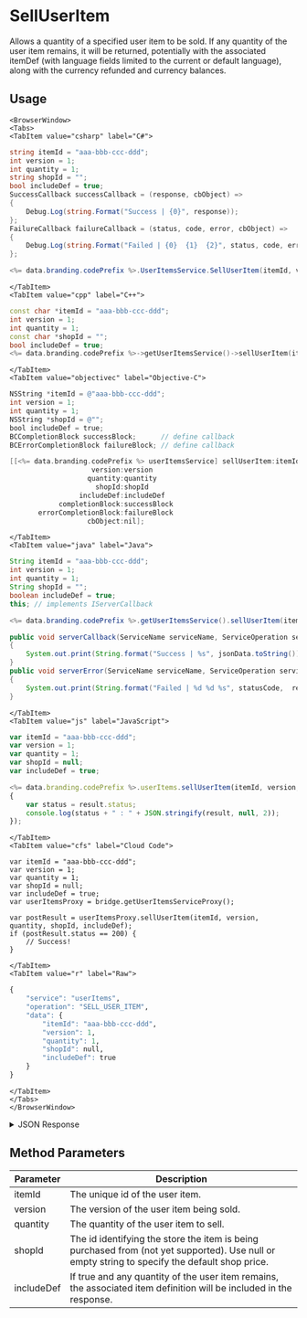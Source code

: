 # SellUserItem

Allows a quantity of a specified user item to be sold. If any quantity of the user item remains, it will be returned, potentially with the associated itemDef (with language fields limited to the current or default language), along with the currency refunded and currency balances.

<PartialServop service_name="userItems" operation_name="SELL_USER_ITEM" />

## Usage

```mdx-code-block
<BrowserWindow>
<Tabs>
<TabItem value="csharp" label="C#">
```

```csharp
string itemId = "aaa-bbb-ccc-ddd";
int version = 1;
int quantity = 1;
string shopId = "";
bool includeDef = true;
SuccessCallback successCallback = (response, cbObject) =>
{
    Debug.Log(string.Format("Success | {0}", response));
};
FailureCallback failureCallback = (status, code, error, cbObject) =>
{
    Debug.Log(string.Format("Failed | {0}  {1}  {2}", status, code, error));
};

<%= data.branding.codePrefix %>.UserItemsService.SellUserItem(itemId, version, quantity, shopId, includeDef, successCallback, failureCallback);
```

```mdx-code-block
</TabItem>
<TabItem value="cpp" label="C++">
```

```cpp
const char *itemId = "aaa-bbb-ccc-ddd";
int version = 1;
int quantity = 1;
const char *shopId = "";
bool includeDef = true;
<%= data.branding.codePrefix %>->getUserItemsService()->sellUserItem(itemId, version, quantity, shopId, includeDef, this);
```

```mdx-code-block
</TabItem>
<TabItem value="objectivec" label="Objective-C">
```

```objectivec
NSString *itemId = @"aaa-bbb-ccc-ddd";
int version = 1;
int quantity = 1;
NSString *shopId = @"";
bool includeDef = true;
BCCompletionBlock successBlock;      // define callback
BCErrorCompletionBlock failureBlock; // define callback

[[<%= data.branding.codePrefix %> userItemsService] sellUserItem:itemId
                    version:version
                   quantity:quantity
                     shopId:shopId
                 includeDef:includeDef
            completionBlock:successBlock
       errorCompletionBlock:failureBlock
                   cbObject:nil];
```

```mdx-code-block
</TabItem>
<TabItem value="java" label="Java">
```

```java
String itemId = "aaa-bbb-ccc-ddd";
int version = 1;
int quantity = 1;
String shopId = "";
boolean includeDef = true;
this; // implements IServerCallback

<%= data.branding.codePrefix %>.getUserItemsService().sellUserItem(itemId, version, quantity, shopId, includeDef, this);

public void serverCallback(ServiceName serviceName, ServiceOperation serviceOperation, JSONObject jsonData)
{
    System.out.print(String.format("Success | %s", jsonData.toString()));
}
public void serverError(ServiceName serviceName, ServiceOperation serviceOperation, int statusCode, int reasonCode, String jsonError)
{
    System.out.print(String.format("Failed | %d %d %s", statusCode,  reasonCode, jsonError.toString()));
}
```

```mdx-code-block
</TabItem>
<TabItem value="js" label="JavaScript">
```

```javascript
var itemId = "aaa-bbb-ccc-ddd";
var version = 1;
var quantity = 1;
var shopId = null;
var includeDef = true;

<%= data.branding.codePrefix %>.userItems.sellUserItem(itemId, version, quantity, shopId, includeDef, result =>
{
    var status = result.status;
    console.log(status + " : " + JSON.stringify(result, null, 2));
});
```

```mdx-code-block
</TabItem>
<TabItem value="cfs" label="Cloud Code">
```

```cfscript
var itemId = "aaa-bbb-ccc-ddd";
var version = 1;
var quantity = 1;
var shopId = null;
var includeDef = true;
var userItemsProxy = bridge.getUserItemsServiceProxy();

var postResult = userItemsProxy.sellUserItem(itemId, version, quantity, shopId, includeDef);
if (postResult.status == 200) {
    // Success!
}
```

```mdx-code-block
</TabItem>
<TabItem value="r" label="Raw">
```

```r
{
	"service": "userItems",
	"operation": "SELL_USER_ITEM",
	"data": {
		"itemId": "aaa-bbb-ccc-ddd",
		"version": 1,
		"quantity": 1,
		"shopId": null,
		"includeDef": true
	}
}
```

```mdx-code-block
</TabItem>
</Tabs>
</BrowserWindow>
```

<details>
<summary>JSON Response</summary>

```json
{
  "data": {
    "item": {},
    "currencyRefunded": {
      "coins": 400
    },
    "currencyBalances": {
      "createdAt": 1566850026783,
      "currencyMap": {
        "coins": {
          "consumed": 200,
          "balance": 3000200,
          "purchased": 0,
          "awarded": 3000400
        }
      },
      "playerId": "55ffc16e-f92b-44f3-98b0-68a7a4f24106",
      "updatedAt": 1566850242013
    }
  },
  "status": 200
}
```
</details>

## Method Parameters
Parameter | Description
--------- | -----------
itemId | The unique id of the user item. 
version | The version of the user item being sold. 
quantity | The quantity of the user item to sell. 
shopId | The id identifying the store the item is being purchased from (not yet supported). Use null or empty string to specify the default shop price.
includeDef | If true and any quantity of the user item remains, the associated item definition will be included in the response. 


